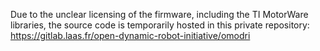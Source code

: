 Due to the unclear licensing of the firmware, including the TI MotorWare libraries, the source code is temporarily hosted in this private repository: https://gitlab.laas.fr/open-dynamic-robot-initiative/omodri
